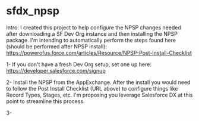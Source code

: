 # sfdx_npsp

Intro: I created this project to help configure the NPSP changes needed after downloading a SF Dev Org instance and then installing the NPSP package.  I'm intending to automatically perform the steps found here (should be performed after NPSP install):
https://powerofus.force.com/articles/Resource/NPSP-Post-Install-Checklist

1- If you don't have a fresh Dev Org setup, set one up here:
https://developer.salesforce.com/signup

2- Install the NPSP from the AppExchange.  After the install you would need to follow the Post Install Checklist (URL above) to configure things like Record Types, Stages, etc.  I'm proposing you leverage Salesforce DX at this point to streamline this process.

3- 
